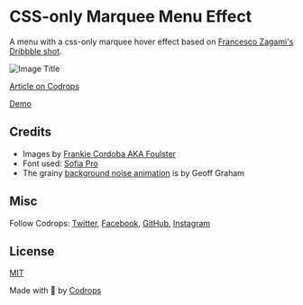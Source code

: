 # CSS-only Marquee Menu Effect

A menu with a css-only marquee hover effect based on [Francesco Zagami's Dribbble shot](https://dribbble.com/shots/9524661-Homepage-Menu-Interaction).

![Image Title](https://tympanus.net/codrops/wp-content/uploads/2020/03/Marquee_featured.jpg)

[Article on Codrops](https://tympanus.net/codrops/?p=48796)

[Demo](http://tympanus.net/Development/CSSMarqueeMenu/)

## Credits

- Images by [Frankie Cordoba AKA Foulster](https://www.instagram.com/byfoul/)
- Font used: [Sofia Pro](https://fonts.adobe.com/fonts/sofia)
- The grainy [background noise animation](https://css-tricks.com/snippets/css/animated-grainy-texture/) is by Geoff Graham

## Misc

Follow Codrops: [Twitter](http://www.twitter.com/codrops), [Facebook](http://www.facebook.com/codrops), [GitHub](https://github.com/codrops), [Instagram](https://www.instagram.com/codropsss/)

## License
[MIT](LICENSE)

Made with :blue_heart: by [Codrops](http://www.codrops.com)





